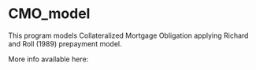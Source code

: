 # CMO_model
This program models Collateralized Mortgage Obligation applying Richard and Roll (1989) prepayment model. 

More info available here: 
